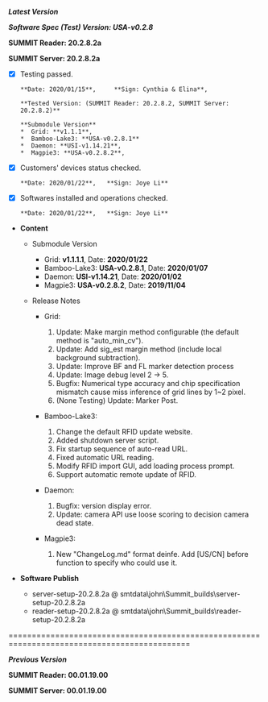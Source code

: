 ***Latest Version***

***Software Spec (Test) Version: USA-v0.2.8***

**SUMMIT Reader: 20.2.8.2a**

**SUMMIT Server: 20.2.8.2a**

* [x] Testing passed. 

      **Date: 2020/01/15**,     **Sign: Cynthia & Elina**,
      
      **Tested Version: (SUMMIT Reader: 20.2.8.2, SUMMIT Server: 20.2.8.2)**
      
      **Submodule Version**
      *  Grid: **v1.1.1**, 
      *  Bamboo-Lake3: **USA-v0.2.8.1**
      *  Daemon: **USI-v1.14.21**, 
      *  Magpie3: **USA-v0.2.8.2**,    

* [x] Customers' devices status checked. 

      **Date: 2020/01/22**,   **Sign: Joye Li**

* [x] Softwares installed and operations checked. 

      **Date: 2020/01/22**,   **Sign: Joye Li**

*  **Content**
    *  Submodule Version
        *  Grid: **v1.1.1.1**,          Date: **2020/01/22**
        *  Bamboo-Lake3: **USA-v0.2.8.1**, Date: **2020/01/07**
        *  Daemon: **USI-v1.14.21**,     Date: **2020/01/02**
        *  Magpie3: **USA-v0.2.8.2**,    Date: **2019/11/04**

    *  Release Notes
        *  Grid:
            1. Update: Make margin method configurable (the default method is "auto_min_cv").
            2. Update: Add sig_est margin method (include local background subtraction).
            3. Update: Improve BF and FL marker detection process
            4. Update: Image debug level 2 -> 5.
            5. Bugfix: Numerical type accuracy and chip specification mismatch cause miss inference of grid lines by 1~2 pixel.
            6. (None Testing) Update: Marker Post. 

        * Bamboo-Lake3:
            1. Change the default RFID update website.
            2. Added shutdown server script.
            3. Fix startup sequence of auto-read URL.
            4. Fixed automatic URL reading.
            5. Modify RFID import GUI, add loading process prompt.
            6. Support automatic remote update of RFID.

        *  Daemon:
            1. Bugfix: version display error.
            2. Update: camera API use loose scoring to decision camera dead state.
            
        *  Magpie3:
            1. New "ChangeLog.md" format deinfe. Add [US/CN] before function to specify who could use it.
        
* **Software Publish**
    * server-setup-20.2.8.2a @ smtdata\john\Summit_builds\server-setup-20.2.8.2a
    * reader-setup-20.2.8.2a @ smtdata\john\Summit_builds\reader-setup-20.2.8.2a

=============================================================================================

***Previous Version***

**SUMMIT Reader: 00.01.19.00**

**SUMMIT Server: 00.01.19.00**
